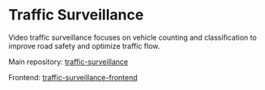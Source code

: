 # Traffic Surveillance

Video traffic surveillance focuses on vehicle counting and classification to improve road safety and optimize traffic flow.

Main repository: [traffic-surveillance](https://github.com/OvidiuPles/traffic-surveillance)

Frontend: [traffic-surveillance-frontend](https://github.com/OvidiuPles/traffic-surveillance-frontend)